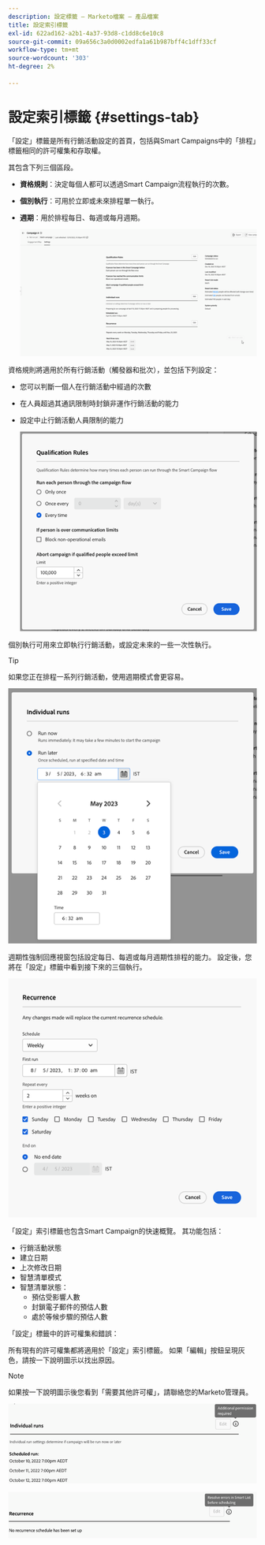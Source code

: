 ```yaml
---
description: 設定標籤 — Marketo檔案 — 產品檔案
title: 設定索引標籤
exl-id: 622ad162-a2b1-4a37-93d8-c1dd8c6e10c8
source-git-commit: 09a656c3a0d0002edfa1a61b987bff4c1dff33cf
workflow-type: tm+mt
source-wordcount: '303'
ht-degree: 2%

---
```


# 設定索引標籤 {#settings-tab}

「設定」標籤是所有行銷活動設定的首頁，包括與Smart Campaigns中的「排程」標籤相同的許可權集和存取權。

其包含下列三個區段。

* **資格規則**：決定每個人都可以透過Smart Campaign流程執行的次數。

* **個別執行**：可用於立即或未來排程單一執行。

* **週期**：用於排程每日、每週或每月週期。

  ![](assets/settings-tab-1.png)

資格規則將適用於所有行銷活動（觸發器和批次），並包括下列設定：

* 您可以判斷一個人在行銷活動中經過的次數
* 在人員超過其通訊限制時封鎖非運作行銷活動的能力
* 設定中止行銷活動人員限制的能力

  ![](assets/settings-tab-2.png)

個別執行可用來立即執行行銷活動，或設定未來的一些一次性執行。

>[!TIP]
>
>如果您正在排程一系列行銷活動，使用週期模式會更容易。

![](assets/settings-tab-3.png)

週期性強制回應視窗包括設定每日、每週或每月週期性排程的能力。 設定後，您將在「設定」標籤中看到接下來的三個執行。

![](assets/settings-tab-4.png)

「設定」索引標籤也包含Smart Campaign的快速概覽。 其功能包括：

* 行銷活動狀態
* 建立日期
* 上次修改日期
* 智慧清單模式
* 智慧清單狀態：
   * 預估受影響人數
   * 封鎖電子郵件的預估人數
   * 處於等候步驟的預估人數

「設定」標籤中的許可權集和錯誤：

所有現有的許可權集都將適用於「設定」索引標籤。 如果「編輯」按鈕呈現灰色，請按一下說明圖示以找出原因。

>[!NOTE]
>
>如果按一下說明圖示後您看到「需要其他許可權」，請聯絡您的Marketo管理員。

![](assets/settings-tab-5.png)

![](assets/settings-tab-6.png)
